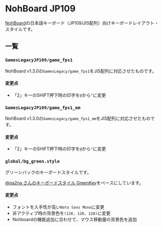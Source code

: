 # NohBoard JP109

[NohBoard](https://github.com/ThoNohT/NohBoard)の日本語キーボード（JP109/JIS配列）向けキーボードレイアウト・スタイルです。

## 一覧

### `GamesLegacyJP109/game_fps1`

NohBoard v1.3.0の`GamesLegacy/game_fps1`をJIS配列に対応させたものです。

#### 変更点

- 「2」キーのSHIFT押下時の印字を`@`から`"`に変更

### `GamesLegacyJP109/game_fps1_mm`

NohBoard v1.3.0の`GamesLegacy/game_fps1_mm`をJIS配列に対応させたものです。

#### 変更点

- 「2」キーのSHIFT押下時の印字を`@`から`"`に変更

### `global/bg_green.style`

グリーンバックのキーボードスタイルです。

[@na2na さんのキーボードスタイル GreenKey](https://qiita.com/na2na/items/6701b5407e60750d5a0d)をベースにしています。

#### 変更点

- フォントを入手性が高い`Noto Sans Mono`に変更
- 非アクティブ時の背景色を`(128, 128, 128)`に変更
- Nohboardの機能追加に合わせて、マウス移動量の背景色を追加
